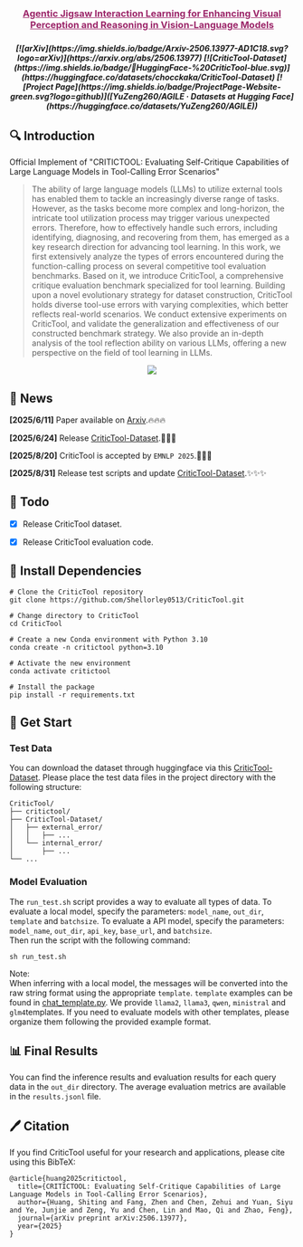 <h3 align="center"><a href="" style="color:#9C276A">
Agentic Jigsaw Interaction Learning for Enhancing Visual Perception and Reasoning in Vision-Language Models</a></h3>
<h5 align="center"> 


<h5 align="center">
[![arXiv](https://img.shields.io/badge/Arxiv-2506.13977-AD1C18.svg?logo=arXiv)](https://arxiv.org/abs/2506.13977) 
[![CriticTool-Dataset](https://img.shields.io/badge/🤗HuggingFace-%20CriticTool-blue.svg)](https://huggingface.co/datasets/chocckaka/CriticTool-Dataset)
[![Project Page](https://img.shields.io/badge/ProjectPage-Website-green.svg?logo=github)]([YuZeng260/AGILE · Datasets at Hugging Face](https://huggingface.co/datasets/YuZeng260/AGILE))

## 🔍 Introduction

Official Implement of "CRITICTOOL: Evaluating Self-Critique Capabilities of Large Language Models in Tool-Calling Error Scenarios"

> The ability of large language models (LLMs) to utilize external tools has enabled them to tackle an increasingly diverse range of tasks. However, as the tasks become more complex and long-horizon, the intricate tool utilization process may trigger various unexpected errors. Therefore, how to effectively handle such errors, including identifying, diagnosing, and recovering from them, has emerged as a key research direction for advancing tool learning. In this work, we first extensively analyze the types of errors encountered during the function-calling process on several competitive tool evaluation benchmarks. Based on it, we introduce CriticTool, a comprehensive critique evaluation benchmark specialized for tool learning. Building upon a novel evolutionary strategy for dataset construction, CriticTool holds diverse tool-use errors with varying complexities, which better reflects real-world scenarios. We conduct extensive experiments on CriticTool, and validate the generalization and effectiveness of our constructed benchmark strategy. We also provide an in-depth analysis of the tool reflection ability on various LLMs, offering a new perspective on the field of tool learning in LLMs.

<div>
<center>
<img src="docs/figure/teaser.jpg">
</div>

## 🚀 News
**[2025/6/11]** Paper available on [Arxiv](https://arxiv.org/pdf/2506.13977).🔥🔥🔥

**[2025/6/24]** Release [CriticTool-Dataset](https://huggingface.co/datasets/chocckaka/CriticTool-Dataset).🤗🤗🤗

**[2025/8/20]** CriticTool is accepted by `EMNLP 2025`.🎉🎉🎉

**[2025/8/31]** Release test scripts and update [CriticTool-Dataset](https://huggingface.co/datasets/chocckaka/CriticTool-Dataset).✨✨✨

## 🧾 Todo
- [x] Release CriticTool dataset.

- [x] Release CriticTool evaluation code.


## 🔧 Install Dependencies
```
# Clone the CriticTool repository
git clone https://github.com/Shellorley0513/CriticTool.git

# Change directory to CriticTool
cd CriticTool

# Create a new Conda environment with Python 3.10
conda create -n critictool python=3.10

# Activate the new environment
conda activate critictool

# Install the package
pip install -r requirements.txt
```

## 🛫 Get Start
### Test Data
You can download the dataset through huggingface via this [CriticTool-Dataset](https://huggingface.co/datasets/chocckaka/CriticTool-Dataset).
Please place the test data files in the project directory with the following structure:
```
CriticTool/
├── critictool/
├── CriticTool-Dataset/
│   ├── external_error/
│   │   ├── ...
│   └── internal_error/
│       ├── ...
└── ...     
```

### Model Evaluation
The `run_test.sh` script provides a way to evaluate all types of data. To evaluate a local model, specify the parameters: `model_name`, `out_dir`, `template` and `batchsize`. To evaluate a API model, specify the parameters: `model_name`, `out_dir`, `api_key`, `base_url`, and `batchsize`. \
Then run the script with the following command:
```
sh run_test.sh
```
Note:\
When inferring with a local model, the messages will be converted into the raw string format using the appropriate `template`. `template` examples can be found in [chat_template.py](critictool/utils/chat_template.py).
We provide `llama2`, `llama3`, `qwen`, `ministral` and `glm4`templates. If you need to evaluate models with other templates, please organize them following the provided example format.

## 📊 Final Results
You can find the inference results and evaluation results for each query data in the `out_dir` directory. The average evaluation metrics are available in the `results.jsonl` file.

## 🖊️ Citation
If you find CriticTool useful for your research and applications, please cite using this BibTeX:
```
@article{huang2025critictool,
  title={CRITICTOOL: Evaluating Self-Critique Capabilities of Large Language Models in Tool-Calling Error Scenarios},
  author={Huang, Shiting and Fang, Zhen and Chen, Zehui and Yuan, Siyu and Ye, Junjie and Zeng, Yu and Chen, Lin and Mao, Qi and Zhao, Feng},
  journal={arXiv preprint arXiv:2506.13977},
  year={2025}
}
```